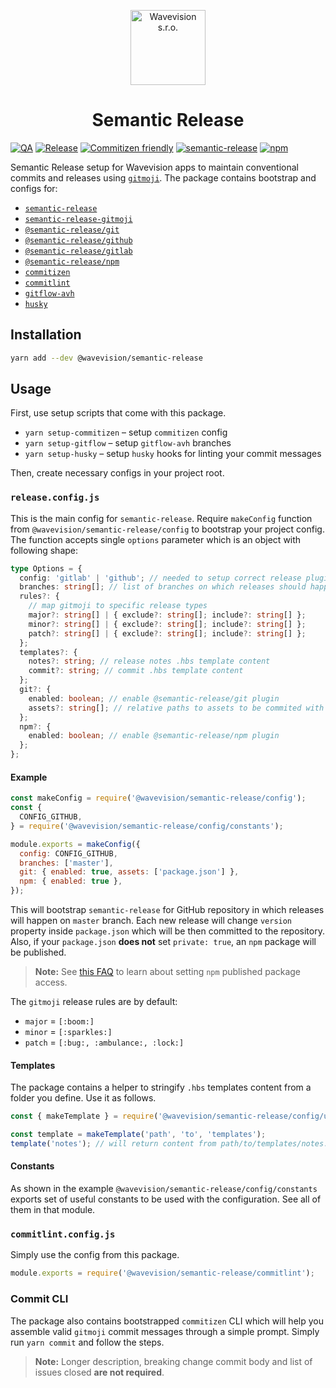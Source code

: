 <p align="center"><a href="https://github.com/wavevision"><img alt="Wavevision s.r.o." src="https://wavevision.com/images/wavevision-logo.png" width="120" /></a></p>
<h1 align="center">Semantic Release</h1>

[![QA](https://github.com/wavevision/semantic-release/workflows/QA/badge.svg)](https://github.com/wavevision/semantic-release/actions?query=workflow%3AQA)
[![Release](https://github.com/wavevision/semantic-release/workflows/Release/badge.svg)](https://github.com/wavevision/semantic-release/actions?query=workflow%3ARelease)
[![Commitizen friendly](https://img.shields.io/badge/commitizen-friendly-brightgreen.svg)](http://commitizen.github.io/cz-cli/)
[![semantic-release](https://img.shields.io/badge/%20%20%F0%9F%93%A6%F0%9F%9A%80-semantic--release-e10079.svg)](https://github.com/semantic-release/semantic-release)
[![npm](https://img.shields.io/npm/v/@wavevision/semantic-release)](https://www.npmjs.com/package/@wavevision/semantic-release)

Semantic Release setup for Wavevision apps to maintain conventional commits and releases
using [`gitmoji`](https://gitmoji.dev/). The package contains bootstrap and configs for:

- [`semantic-release`](https://github.com/semantic-release/semantic-release)
- [`semantic-release-gitmoji`](https://github.com/momocow/semantic-release-gitmoji)
- [`@semantic-release/git`](https://github.com/semantic-release/git)
- [`@semantic-release/github`](https://github.com/semantic-release/github)
- [`@semantic-release/gitlab`](https://github.com/semantic-release/gitlab)
- [`@semantic-release/npm`](https://github.com/semantic-release/npm)
- [`commitizen`](https://github.com/commitizen/cz-cli)
- [`commitlint`](https://github.com/conventional-changelog/commitlint)
- [`gitflow-avh`](https://github.com/petervanderdoes/gitflow-avh)
- [`husky`](https://github.com/typicode/husky)

## Installation

```bash
yarn add --dev @wavevision/semantic-release
```

## Usage

First, use setup scripts that come with this package.

- `yarn setup-commitizen` – setup `commitizen` config
- `yarn setup-gitflow` – setup `gitflow-avh` branches
- `yarn setup-husky` – setup `husky` hooks for linting your commit messages

Then, create necessary configs in your project root.

### `release.config.js`

This is the main config for `semantic-release`. Require `makeConfig` function from `@wavevision/semantic-release/config`
to bootstrap your project config. The function accepts single `options` parameter which is an object with following
shape:

```typescript
type Options = {
  config: 'gitlab' | 'github'; // needed to setup correct release plugin
  branches: string[]; // list of branches on which releases should happen
  rules?: {
    // map gitmoji to specific release types
    major?: string[] | { exclude?: string[]; include?: string[] };
    minor?: string[] | { exclude?: string[]; include?: string[] };
    patch?: string[] | { exclude?: string[]; include?: string[] };
  };
  templates?: {
    notes?: string; // release notes .hbs template content
    commit?: string; // commit .hbs template content
  };
  git?: {
    enabled: boolean; // enable @semantic-release/git plugin
    assets?: string[]; // relative paths to assets to be commited with a release
  };
  npm?: {
    enabled: boolean; // enable @semantic-release/npm plugin
  };
};
```

#### Example

```javascript
const makeConfig = require('@wavevision/semantic-release/config');
const {
  CONFIG_GITHUB,
} = require('@wavevision/semantic-release/config/constants');

module.exports = makeConfig({
  config: CONFIG_GITHUB,
  branches: ['master'],
  git: { enabled: true, assets: ['package.json'] },
  npm: { enabled: true },
});
```

This will bootstrap `semantic-release` for GitHub repository in which releases will happen on `master` branch. Each new
release will change `version` property inside `package.json` which will be then committed to the repository. Also, if
your `package.json` **does not** set `private: true`, an `npm` package will be published.

> **Note:** See [this FAQ](https://semantic-release.gitbook.io/semantic-release/support/faq#how-can-i-set-the-access-level-of-the-published-npm-package) to learn about setting `npm` published package access.

The `gitmoji` release rules are by default:

- `major` = `[:boom:]`
- `minor` = `[:sparkles:]`
- `patch` = `[:bug:, :ambulance:, :lock:]`

#### Templates

The package contains a helper to stringify `.hbs` templates content from a folder you define. Use it as follows.

```javascript
const { makeTemplate } = require('@wavevision/semantic-release/config/utils');

const template = makeTemplate('path', 'to', 'templates');
template('notes'); // will return content from path/to/templates/notes.hbs
```

#### Constants

As shown in the example `@wavevision/semantic-release/config/constants` exports set of useful constants to be used with
the configuration. See all of them in that module.

### `commitlint.config.js`

Simply use the config from this package.

```javascript
module.exports = require('@wavevision/semantic-release/commitlint');
```

### Commit CLI

The package also contains bootstrapped `commitizen` CLI which will help you assemble valid `gitmoji` commit messages
through a simple prompt. Simply run `yarn commit` and follow the steps.

> **Note:** Longer description, breaking change commit body and list of issues closed **are not required**.
